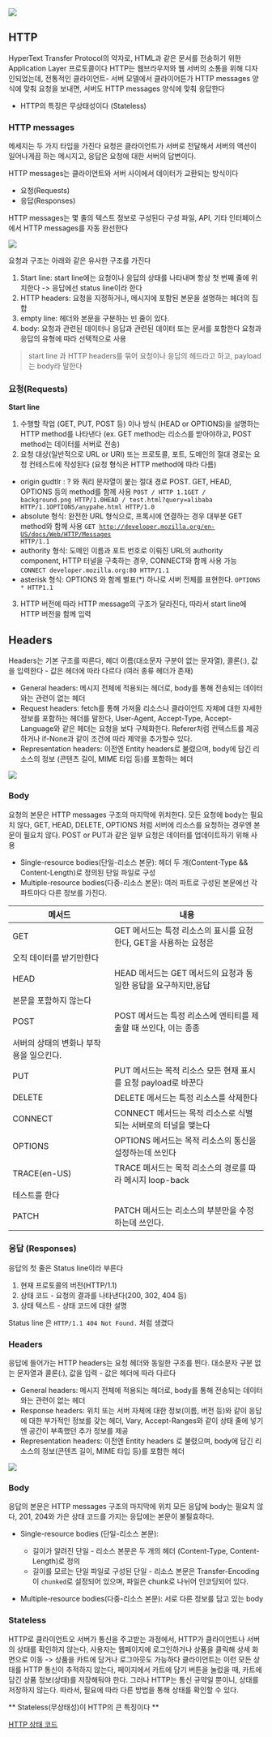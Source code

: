 ![](https://velog.velcdn.com/images/minthug94_/post/a7b8f72a-72d8-450a-bf95-7007be260688/image.gif)

## HTTP
HyperText Transfer Protocol의 약자로, HTML과 같은 문서를 전송하기 위한 
Application Layer 프로토콜이다
HTTP는 웹브라우저와 웹 서버의 소통을 위해 디자인되었는데, 전통적인 
클라이언트- 서버 모델에서 클라이어튼가 HTTP messages 양식에 맞춰 요청을 
보내면, 서버도 HTTP messages 양식에 맞춰 응답한다

- HTTP의 특징은 무상태성이다 (Stateless)

### HTTP messages
메세지는 두 가지 타입을 가진다
요청은 클라이언트가 서버로 전달해서 서버의 액션이 일어나게끔 하는 
메시지고,
응답은 요청에 대한 서버의 답변이다.

HTTP messages는 클라이언트와 서버 사이에서 데이터가 교환되는 방식이다
- 요청(Requests)
- 응답(Responses)

HTTP messages는 몇 줄의 텍스트 정보로 구성된다
구성 파일, API, 기타 인터페이스에서 HTTP messages를 자동 완선한다

![](https://velog.velcdn.com/images/minthug94_/post/c43ed7ab-b241-43ad-9813-c4a1fc924977/image.png)

요청과 구조는 아래와 같은 유사한 구조를 가진다
1. Start line: start line에는 요청이나 응답의 상태를 나타내며 항상 첫 번째 
줄에 위치한다 -> 응답에선 status line이라 한다
2. HTTP headers: 요청을 지정하거나, 메시지에 포함된 본문을 설명하는 헤더의 
집합
3. empty line: 헤더와 본문을 구분하는 빈 줄이 있다.
4. body: 요청과 관련된 데이터나 응답과 관련된 데이터 또는 문서를 포함한다
요청과 응답의 유형에 따라 선택적으로 사용

> start line 과 HTTP headers를 묶어 요청이나 응답의 헤드라고 하고, 
payload는 body라 말한다



### 요청(Requests)
**Start line**
1. 수행할 작업 (GET, PUT, POST 등) 이나 방식 (HEAD or OPTIONS)을 설명하는 
HTTP method를 나타낸다 (ex. GET method는 리소스를 받아야하고, POST 
method는 데이터를 서버로 전송)
2. 요청 대상(일반적으로 URL or URI) 또는 프로토콜, 포트, 도메인의 절대 
경로는 요청 컨테스트에 작성된다 (요청 형식은 HTTP method에 따라 다름)
  -  origin gudtlr : ? 와 쿼리 문자열이 붙는 절대 경로
  POST. GET, HEAD, OPTIONS 등의 method를 함께 사용
  <code>POST / HTTP 1.1GET / background.png HTTP/1.0HEAD / 
test.html?query=alibaba HTTP/1.1OPTIONS/anypahe.html HTTP/1.0</code>
  - absolute 형식: 완전한 URL 형식으로, 프록시에 연결하는 경우 대부분 GET 
method와 함께 사용
  <code>GET http://developer.mozilla.org/en-US/docs/Web/HTTP/Messages 
HTTP/1.1</code>
  - authority 형식: 도메인 이름과 포트 번호로 이뤄진 URL의 authority 
component, HTTP 터널을 구축하는 경우, CONNECT와 함께 사용 가능
  <code>CONNECT developer.mozilla.org:80 HTTP/1.1</code>
  - asterisk 형식: OPTIONS 와 함께 별표(\*) 하나로 서버 전체를 표현한다.
  <code>OPTIONS * HTTP1.1</code>

3. HTTP 버전에 따라 HTTP message의 구조가 달라진다, 따라서 start line에 
HTTP 버전을 함께 입력

## Headers
Headers는 기본 구조를 따른다, 헤더 이름(대소문자 구분이 없는 문자열), 
콜론(:), 값을 입력한다 - 값은 헤더에 따라 다르다 (여러 종류 헤더가 존재)

- General headers: 메시지 전체에 적용되는 헤더로, body를 통해 전송되는 
데이터와는 관련이 없는 헤더
- Request headers: fetch를 통해 가져올 리소스나 클라이언트 자체에 대한 
자세한 정보를 포함하는 헤더를 말한다, User-Agent, Accept-Type, 
Accept-Language와 같은 헤더는 요청을 보다 구체화한다.
Referer처럼 컨텍스트를 제공하거나 if-None과 같이 조건에 따라 제약을 
추가할수 있다.
- Representation headers: 이전엔 Entity headers로 불렸으며, body에 담긴 
리소스의 정보 (콘텐츠 길이, MIME 타입 등)를 포함하는 헤더

![](https://velog.velcdn.com/images/minthug94_/post/a9bc36fc-b80b-4d7c-9be4-db5d3be30d94/image.png)

### Body
요청의 본문은 HTTP messages 구조의 마지막에 위치한다.
모든 요청에 body는 필요치 않다, GET, HEAD, DELETE, OPTIONS 처럼 서버에 
리소스를 요청하는 경우엔 본문이 필요치 않다.
POST or PUT과 같은 일부 요청은 데이터를 업데이트하기 위해 사용

- Single-resource bodies(단일-리소스 본문): 헤더 두 개(Content-Type && 
Content-Length)로 정의된 단일 파일로 구성
- Multiple-resource bodies(다중-리소스 본문): 여러 파트로 구성된 본문에선 
각 파트마다 다른 정보를 가진다.

|메서드|내용|
|---|---|
|GET|GET 메서드는 특정 리소스의 표시를 요청한다, GET을 사용하는 요청은 
오직 데이터를 받기만한다|
|HEAD|HEAD 메서드는 GET 메서드의 요청과 동일한 응답을 요구하지만,응답 
본문을 포함하지 않는다|
|POST|POST 메서드는 특정 리소스에 엔티티를 제출할 때 쓰인다, 이는 종종 
서버의 상태의 변화나 부작용을 일으킨다.|
|PUT|PUT 메서드는 목적 리소스 모든 현재 표시를 요청 payload로 바꾼다|
|DELETE|DELETE 메서드는 특정 리소스를 삭제한다
|CONNECT|CONNECT 메서드는 목적 리소스로 식별되는 서버로의 터널을 맺는다|
|OPTIONS|OPTIONS 메서드는 목적 리소스의 통신을 설정하는데 쓰인다|
|TRACE(en-US)|TRACE 메서드는 목적 리소스의 경로를 따라 메시지 loop-back 
테스트를 한다|
|PATCH|PATCH 메서드는 리소스의 부분만을 수정하는데 쓰인다.|


### 응답 (Responses)
응답의 첫 줄은 Status line이라 부른다

1. 현재 프로토콜의 버전(HTTP/1.1)
2. 상태 코드 - 요청의 결과를 나타낸다(200, 302, 404 등)
3. 상태 텍스트 - 상태 코드에 대한 설명

Status line 은 <code>HTTP/1.1 404 Not Found.</code> 처럼 생겼다

### Headers
응답에 들어가는 HTTP headers는 요청 헤더와 동일한 구조를 띈다.
대소문자 구분 없는 문자열과 콜론(:), 값을 입력 - 값은 헤더에 따라 다르다

- General headers: 메시지 전체에 적용되는 헤더로, body를 통해 전송되는 
데이터와는 관련이 없는 헤더
- Response headers: 위치 또는 서버 자체에 대한 정보(이름, 버전 등)와 같이 
응답에 대한 부가적인 정보를 갖는 헤더, Vary, Accept-Ranges와 같이 상태 
줄에 넣기엔 공간이 부족했던 추가 정보를 제공
- Representation headers: 이전엔 Entity headers 로 불렸으며, body에 담긴 
리소스의 정보(콘텐츠 길이, MIME 타입 등)를 포함한 헤더

![](https://velog.velcdn.com/images/minthug94_/post/387d41a5-0572-4178-b2bf-22094028d112/image.png)

### Body
응답의 본문은 HTTP messages 구조의 마지막에 위치
모든 응답에 body는 필요치 않다, 201, 204와 가은 상태 코드를 가지는 
응답에는 본문이 불필효하다.

- Single-resource bodies (단일-리소스 본문):
  - 길이가 알려진 단일 - 리소스 본문은 두 개의 헤더 (Content-Type, 
Content-Length)로 정의
  - 길이를 모르는 단일 파일로 구성된 단일 - 리소스 본문은 
Transfer-Encoding이 <code>chunked</code>로 설정되어 있으며, 파일은 chunk로 
나뉘어 인코딩되어 있다.
  
- Multiple-resource bodies(다중-리소스 본문): 서로 다른 정보를 담고 있는 
body

### Stateless
HTTP로 클라이언트오 서버가 통신을 주고받는 과정에서, HTTP가 클라이언트나 
서버의 상태를 확인하지 않는다, 
사용자는 웹페이지에 로그인하거나 상품을 클릭해 상세 화면으로 이동 -> 
상품을 카트에 담거나 로그아웃도 가능하다
클라이언트는 이런 모든 상태를 HTTP 통신이 추적하지 않는다, 페이지에서 
카트에 담기 버튼을 눌렀을 때, 카트에 담긴 상품 정보(상태)를 저장해둬야 
한다. 그러나 HTTP는 통신 규약일 뿐이니, 상태를 저장하지 않는다.
따라서, 필요에 따라 다른 방법을 통해 상태를 확인할 수 있다.

** Stateless(무상태성)이 HTTP의 큰 특징이다 **

[HTTP 상태 코드](https://developer.mozilla.org/ko/docs/Web/HTTP/Status)


